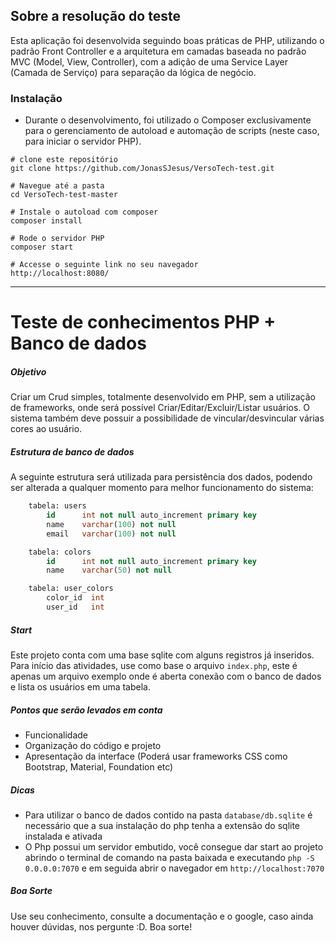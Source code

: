 ## Sobre a resolução do teste
Esta aplicação foi desenvolvida seguindo boas práticas de PHP, utilizando o padrão Front Controller e a arquitetura em camadas baseada no padrão MVC (Model, View, Controller), com a adição de uma Service Layer (Camada de Serviço) para separação da lógica de negócio.

### Instalação
- Durante o desenvolvimento, foi utilizado o Composer exclusivamente para o gerenciamento de autoload e automação de scripts (neste caso, para iniciar o servidor PHP).
```
# clone este repositório
git clone https://github.com/JonasSJesus/VersoTech-test.git

# Navegue até a pasta
cd VersoTech-test-master

# Instale o autoload com composer
composer install

# Rode o servidor PHP
composer start

# Accesse o seguinte link no seu navegador
http://localhost:8080/
```

<hr>

# Teste de conhecimentos PHP + Banco de dados
##### Objetivo
Criar um Crud simples, totalmente desenvolvido em PHP, sem a utilização de frameworks, onde será possível Criar/Editar/Excluir/Listar usuários. O sistema também deve possuir a possibilidade de vincular/desvincular várias cores ao usuário.

##### Estrutura de banco de dados
A seguinte estrutura será utilizada para persistência dos dados, podendo ser alterada a qualquer momento para melhor funcionamento do sistema:

```sql
    tabela: users
        id      int not null auto_increment primary key
        name    varchar(100) not null
        email   varchar(100) not null
```
```sql
    tabela: colors
        id      int not null auto_increment primary key
        name    varchar(50) not null
```
```sql
    tabela: user_colors
        color_id  int
        user_id   int
```

##### Start
Este projeto conta com uma base sqlite com alguns registros já inseridos. Para início das atividades, use como base o arquivo `index.php`, este é apenas um arquivo exemplo onde é aberta conexão com o banco de dados e lista os usuários em uma tabela.

##### Pontos que serão levados em conta
- Funcionalidade
- Organização do código e projeto
- Apresentação da interface (Poderá usar frameworks CSS como Bootstrap, Material, Foundation etc)

##### Dicas
- Para utilizar o banco de dados contido na pasta `database/db.sqlite` é necessário que a sua instalação do php tenha a extensão do sqlite instalada e ativada
- O Php possui um servidor embutido, você consegue dar start ao projeto abrindo o terminal de comando na pasta baixada e executando `php -S 0.0.0.0:7070` e em seguida abrir o navegador em `http://localhost:7070`

##### Boa Sorte
Use seu conhecimento, consulte a documentação e o google, caso ainda houver dúvidas, nos pergunte :D. Boa sorte!
